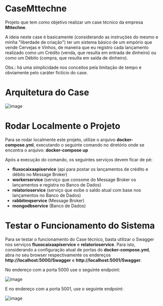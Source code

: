 # CaseMttechne
Projeto que tem como objetivo realizar um case técnico da empresa **Mttechne**. 

A ideia neste case é basicamente (considerando as instruções do mesmo e minha "liberdade de criação") ter um sistema básico de um empório que vende Cervejas e Vinhos, de maneira que eu registro cada lançamento realizado como um Crédito (venda, que resulta em entrada de dinheiro) ou como um Débito (compra, que resulta em saída de dinheiro).

Obs.: há uma simplicidade nos conceitos pela limitação de tempo e obviamente pelo caráter fictício do case. 


# Arquitetura do Case
![image](https://github.com/IgorCavalcantiCianniPrado/CaseMttechne/assets/86272097/fa2e5b41-3634-409c-b825-7d152d146199)


# Rodar Localmente o Projeto
Para se rodar localmente este projeto, utilize o arquivo **docker-compose.yml**, executando o seguinte comando no diretório onde se encontra o arquivo:
**docker-compose up**

Após a execução do comando, os seguintes serviços devem ficar de pé:
- **fluxocaixaapiservice** (api para postar os lançamentos de crédito e débito no Message Broker)
- **workerservice** (serviço que consome do Message Broker os lançamentos e registra no Banco de Dados)
- **relatorioservice** (serviço que exibe o saldo atual com base nos lançamentos no Banco de Dados)
- **rabbitmqservice** (Message Broker)
- **mongodbservice** (Banco de Dados)


# Testar o Funcionamento do Sistema
Para se testar o funcionamento do Case técnico, basta utilizar o Swagger nos serviços **fluxocaixaapiservice** e **relatorioservice**. Para isto, considerando a configuração atual de portas do **docker-compose.yml**, abra no seu browser respectivamente os endereços **http://localhost:5000/Swagger** e **http://localhost:5001/Swagger**. 

No endereço com a porta 5000 use o seguinte endpoint:

![image](https://github.com/IgorCavalcantiCianniPrado/CaseMttechne/assets/86272097/60c4e9f2-9d36-4e44-8496-c460f52dd37e)

E no endereço com a porta 5001, use o seguinte endpoint:

![image](https://github.com/IgorCavalcantiCianniPrado/CaseMttechne/assets/86272097/e0e69a65-695a-4ce1-97ce-f2dcb974f854)


